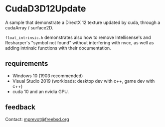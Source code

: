 # CudaD3D12Update

A sample that demonstrate a DirectX 12 texture updated by cuda, through a cudaArray / surface2D.

`float_intrinsic.h` demonstrates also how to remove Intellisense's and Resharper's "symbol not found" without interfering with nvcc, as well as adding intrinsic functions with their documentation.

## requirements

- Windows 10 (1903 recommended)
- Visual Studio 2019 (workloads: desktop dev with c++, game dev with c++)
- cuda 10 and an nvidia GPU.

## feedback 
Contact: mprevot@freebsd.org

